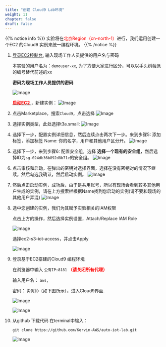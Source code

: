 ```yaml
---
title: "创建 Cloud9 Lab环境"
weight: 11
chapter: false
draft: false
---
```


{{% notice info %}}
实验将在<span style="color: red;">北京Region（cn-north-1）</span>进行，我们运用创建一个EC2 的Cloud9 实例来统一编程环境。
{{% /notice %}}

1. [登录EC2控制台](https://898111891143.signin.amazonaws.cn/console), 输入现场工作人员提供的用户名与密码
    
    本实验的用户名为：`demouser-xx`, 为了方便大家进行区分，可以以手头树莓派的编号替代前述的xx
    
    **密码为现场工作人员提供的密码**

    ![Image](/images/png/1.png)

    [<span style="color: red;">**启动EC2**</span> ](https://cn-northwest-1.console.amazonaws.cn/ec2/v2/home?region=cn-northwest-1#Home:)，新建实例：
    ![Image](/images/png/02.png)

2.	点击Marketplace，搜索`Cloud9`，点击选择
 ![Image](/images/png/03.png)

3.	选择实例类型，此处选择t3a.small:
 ![Image](/images/png/4.png)

4.  选择下一步，配置实例详细信息，然后连续点击两次下一步。来到步骤5: 添加标签，添加标签 Name: 你的名字，用户和其他用户区分开。
 ![Image](/images/png/04.png)

5.  选择下一步，来到步骤6: 配置安全组，选择 **选择一个现有的安全组**，然后选择ID为`sg-024db36b892d8b71e`的安全组。
 ![Image](/images/png/05.png)

6.	点击审核和启动，在弹出的密钥对选择界面，选择在没有密钥对的情况下继续，然后勾选我确认，然后启动实例。
    ![Image](/images/png/6.png)

7. 然后点击启动实例，成功后，由于是共用账号，所以有现场会看到较多其他用户生成的实例，请在上方搜索栏根据Name找到您启动的实例(请不要和现场的其他用户弄混)
    ![Image](/images/png/100.png)

8. 选中您创建的实例，我们为其赋予实验相关的IAM权限

    点击上方的操作，然后选择实例设置，Attach/Replace IAM Role

    ![Image](/images/png/8.png)

    选择ec2-s3-iot-access，并点击Apply

    ![Image](/images/png/9.png)

9. 登录基于EC2搭建的Cloud9 编程环境

    在浏览器中输入 `公有IP:8181` <span style="color: red;">**（请关闭所有代理）**</span>

    输入用户名： `aws`，

    密码： `实例ID`（如下图所示），进入Cloud9界面.

    ![Image](/images/png/10.png) 

    ![Image](/images/png/11.png)

10. 从github 下载代码
    在terminal中输入： 
    ```shell
    git clone https://github.com/Kervin-AWS/auto-iot-lab.git
    ```
    ![Image](/images/png/12.png)
